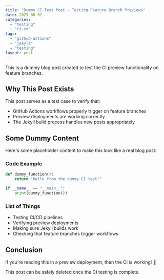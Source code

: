 ```yaml
---
title: "Dummy CI Test Post - Testing Feature Branch Previews"
date: 2025-08-02
categories: 
  - "testing"
  - "ci-cd"
tags: 
  - "github-actions"
  - "jekyll"
  - "testing"
layout: post
---
```


This is a dummy blog post created to test the CI preview functionality on feature branches.

## Why This Post Exists

This post serves as a test case to verify that:
- GitHub Actions workflows properly trigger on feature branches
- Preview deployments are working correctly
- The Jekyll build process handles new posts appropriately

## Some Dummy Content

Here's some placeholder content to make this look like a real blog post:

### Code Example
```python
def dummy_function():
    return "Hello from the dummy CI test!"

if __name__ == "__main__":
    print(dummy_function())
```

### List of Things
- Testing CI/CD pipelines
- Verifying preview deployments
- Making sure Jekyll builds work
- Checking that feature branches trigger workflows

## Conclusion

If you're reading this in a preview deployment, then the CI is working! 🎉

This post can be safely deleted once the CI testing is complete. 